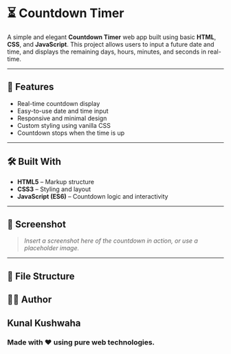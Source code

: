 # ⏳ Countdown Timer

A simple and elegant **Countdown Timer** web app built using basic **HTML**, **CSS**, and **JavaScript**. This project allows users to input a future date and time, and displays the remaining days, hours, minutes, and seconds in real-time.

---

## 🚀 Features

- Real-time countdown display  
- Easy-to-use date and time input  
- Responsive and minimal design  
- Custom styling using vanilla CSS  
- Countdown stops when the time is up

---

## 🛠️ Built With

- **HTML5** – Markup structure  
- **CSS3** – Styling and layout  
- **JavaScript (ES6)** – Countdown logic and interactivity

---

## 📸 Screenshot

> *Insert a screenshot here of the countdown in action, or use a placeholder image.*

---

## 📂 File Structure

## 🧑‍💻 Author
## Kunal Kushwaha
<h3>Made with ❤️ using pure web technologies.</h3>



